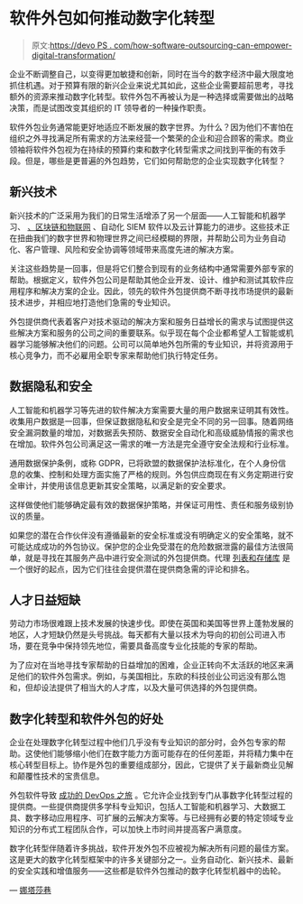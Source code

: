 # 软件外包如何推动数字化转型

> 原文:[https://devo PS . com/how-software-outsourcing-can-empower-digital-transformation/](https://devops.com/how-software-outsourcing-can-empower-digital-transformation/)

企业不断调整自己，以变得更加敏捷和创新，同时在当今的数字经济中最大限度地抓住机遇。对于预算有限的新兴企业来说尤其如此，这些企业需要超前思考，寻找额外的资源来推动数字化转型。软件外包不再被认为是一种选择或需要做出的战略决策，而是试图改变其组织的 IT 领导者的一种操作职责。

软件外包业务通常能更好地适应不断发展的数字世界。为什么？因为他们不害怕在组织之外寻找满足所有需求的方法来经营一个繁荣的企业和迎合顾客的需求。商业领袖将软件外包视为在持续的预算约束和数字化转型需求之间找到平衡的有效手段。但是，哪些是更普遍的外包趋势，它们如何帮助您的企业实现数字化转型？

## 新兴技术

新兴技术的广泛采用为我们的日常生活增添了另一个层面——人工智能和机器学习、 [、区块链和物联网](https://devops.com/using-blockchain-to-advance-iot/) 、自动化 SIEM 软件以及云计算能力的进步。这些技术正在扭曲我们的数字世界和物理世界之间已经模糊的界限，并帮助公司为业务自动化、客户管理、风险和安全协调等领域带来高度先进的解决方案。

关注这些趋势是一回事，但是将它们整合到现有的业务结构中通常需要外部专家的帮助。根据定义，软件外包公司是帮助其他企业开发、设计、维护和测试其软件应用程序和解决方案的企业。因此，领先的软件外包提供商不断寻找市场提供的最新技术进步，并相应地打造他们急需的专业知识。

外包提供商代表着客户对技术驱动的解决方案和服务日益增长的需求与试图提供这些解决方案和服务的公司之间的重要联系。似乎现在每个企业都希望人工智能或机器学习能够解决他们的问题。公司可以简单地外包所需的专业知识，并将资源用于核心竞争力，而不必雇用全职专家来帮助他们执行特定任务。

## 数据隐私和安全

人工智能和机器学习等先进的软件解决方案需要大量的用户数据来证明其有效性。收集用户数据是一回事，但保证数据隐私和安全是完全不同的另一回事。随着网络安全漏洞数量的增加，对数据丢失预防、数据安全自动化和高级威胁情报的需求也在增加。软件外包公司满足这一需求的唯一方法是完全遵守安全法规和行业标准。

通用数据保护条例，或称 GDPR，已将欧盟的数据保护法标准化，在个人身份信息的收集、控制和处理方面实施了严格的规则。外包供应商现在有义务定期进行安全审计，并使用该信息更新其安全策略，以满足新的安全要求。

这样做使他们能够确定最有效的数据保护策略，并保证可用性、责任和服务级别协议的质量。

如果您的潜在合作伙伴没有遵循最新的安全标准或没有明确定义的安全策略，就不可能达成成功的外包协议。保护您的企业免受潜在的危险数据泄露的最佳方法很简单，就是寻找在其服务产品中进行安全测试的外包提供商。代理 [列表和存储库](https://www.designrush.com/agency/outsourcing-companies) 是一个很好的起点，因为它们往往会提供潜在提供商急需的评论和排名。

## 人才日益短缺

劳动力市场很难跟上技术发展的快速步伐。即使在英国和美国等世界上蓬勃发展的地区，人才短缺仍然是头号挑战。每天都有大量以技术为导向的初创公司进入市场，要在竞争中保持领先地位，需要具备高度专业化技能的专家的帮助。

为了应对在当地寻找专家帮助的日益增加的困难，企业正转向不太活跃的地区来满足他们的软件外包需求。例如，与美国相比，东欧的科技创业公司远没有那么饱和，但却设法提供了相当大的人才库，以及大量可供选择的外包提供商。

## 数字化转型和软件外包的好处

企业在处理数字化转型过程中他们几乎没有专业知识的部分时，会外包专家的帮助。这使他们能够缩小他们在数字能力方面可能存在的任何差距，并将精力集中在核心转型目标上。协作是外包的重要组成部分，因此，它提供了关于最新商业见解和颠覆性技术的宝贵信息。

外包软件导致 [成功的 DevOps 之旅](https://devops.com/how-to-succeed-with-devops-outsourcing-software-development/) 。它允许企业找到专门从事数字化转型过程的提供商。一些提供商提供多学科专业知识，包括人工智能和机器学习、大数据工具、数字移动应用程序、可扩展的云解决方案等。与已经拥有必要的特定领域专业知识的分布式工程团队合作，可以加快上市时间并提高客户满意度。

数字化转型伴随着许多挑战，软件开发外包不应被视为解决所有问题的最佳方案。这是更大的数字化转型框架中的许多关键部分之一。业务自动化、新兴技术、最新的安全实践和增值服务——这些都是软件外包推动的数字化转型机器中的齿轮。

— [娜塔莎巷](https://devops.com/author/natasha-lane/)